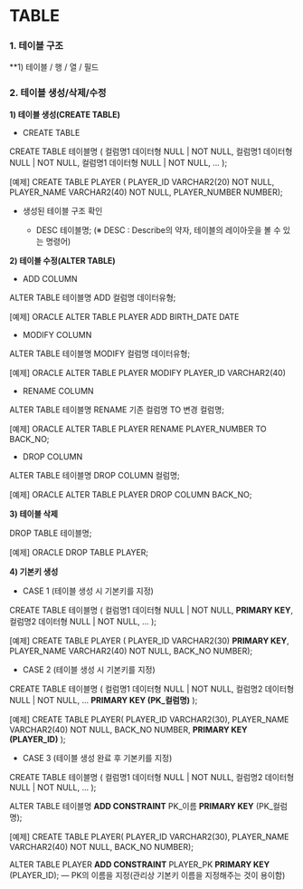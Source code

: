 # TABLE

### 1. 테이블 구조

  **1) 테이블 / 행 / 열 / 필드

### 2. 테이블 생성/삭제/수정

 **1) 테이블 생성(CREATE TABLE)**

- CREATE TABLE

CREATE TABLE 테이블명 (
컬럼명1 데이터형 NULL | NOT NULL,
컬럼명1 데이터형 NULL | NOT NULL,
컬럼명1 데이터형 NULL | NOT NULL,
...
);

[예제] CREATE TABLE PLAYER (
PLAYER_ID VARCHAR2(20) NOT NULL,
PLAYER_NAME VARCHAR2(40) NOT NULL,
PLAYER_NUMBER NUMBER);

- 생성된 테이블 구조 확인

    - DESC 테이블명;  (※ DESC : Describe의 약자, 테이블의 레이아웃을 볼 수 있는 명령어)

 **2) 테이블 수정(ALTER TABLE)**

- ADD COLUMN

ALTER TABLE 테이블명
ADD 컬럼명 데이터유형;

[예제] ORACLE
ALTER TABLE PLAYER
ADD BIRTH_DATE DATE

- MODIFY COLUMN

ALTER TABLE 테이블명
MODIFY 컬럼명 데이터유형;

[예제] ORACLE
ALTER TABLE PLAYER
MODIFY PLAYER_ID VARCHAR2(40)

- RENAME COLUMN

ALTER TABLE 테이블명
RENAME 기존 컬럼명 TO 변경 컬럼명;

[예제] ORACLE
ALTER TABLE PLAYER
RENAME PLAYER_NUMBER TO BACK_NO;

- DROP COLUMN

ALTER TABLE 테이블명
DROP COLUMN 컬럼명;

[예제] ORACLE
ALTER TABLE PLAYER
DROP COLUMN BACK_NO;

 **3) 테이블 삭제**

DROP TABLE 테이블명;

[예제] ORACLE
DROP TABLE PLAYER;

**4) 기본키 생성**

- CASE 1 (테이블 생성 시 기본키를 지정)

CREATE TABLE 테이블명 (
컬럼명1 데이터형 NULL | NOT NULL, **PRIMARY KEY**,
컬럼명2 데이터형 NULL | NOT NULL,
...
);

[예제] CREATE TABLE PLAYER (
PLAYER_ID VARCHAR2(30) **PRIMARY KEY**,
PLAYER_NAME VARCHAR2(40) NOT NULL,
BACK_NO NUMBER);

- CASE 2 (테이블 생성 시 기본키를 지정)

CREATE TABLE 테이블명 (
컬럼명1 데이터형 NULL | NOT NULL,
컬럼명2 데이터형 NULL | NOT NULL,
...
**PRIMARY KEY (PK_컬럼명)**
);

[예제] CREATE TABLE PLAYER(
PLAYER_ID VARCHAR2(30),
PLAYER_NAME VARCHAR2(40) NOT NULL,
BACK_NO NUMBER,
**PRIMARY KEY (PLAYER_ID)**
);

- CASE 3 (테이블 생성 완료 후 기본키를 지정)

CREATE TABLE 테이블명 (
컬럼명1 데이터형 NULL | NOT NULL,
컬럼명2 데이터형 NULL | NOT NULL,
...
);

ALTER TABLE 테이블명
**ADD CONSTRAINT** PK_이름 **PRIMARY KEY** (PK_컬럼명);

[예제] CREATE TABLE PLAYER(
PLAYER_ID VARCHAR2(30),
PLAYER_NAME VARCHAR2(40) NOT NULL,
BACK_NO NUMBER);

ALTER TABLE PLAYER
**ADD CONSTRAINT** PLAYER_PK **PRIMARY KEY** (PLAYER_ID);
— PK의 이름을 지정(관리상 기본키 이름을 지정해주는 것이 용이함)
